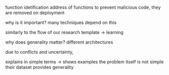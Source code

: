 function idetification
address of functions
to prevent malicious code, they are removed on deployment

why is it important? many techniques depend on this

similarly to the flow of our research
template -> learning

why does generality matter? different architectures

due to conflicts and uncertainty, 

explains in simple terms -> shows examples the problem itself is not simple
their dataset provides generality